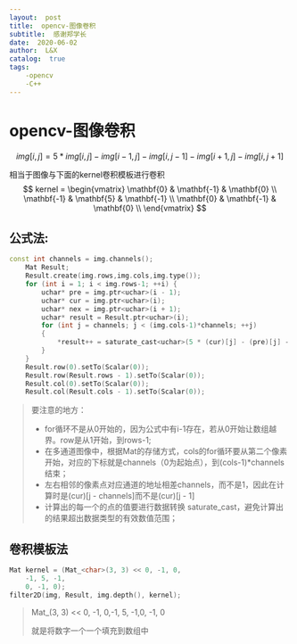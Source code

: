 ```yaml
---
layout:  post
title:  opencv-图像卷积
subtitle:  感谢郑学长
date:  2020-06-02
author:  L&X
catalog:  true
tags:
    -opencv
    -C++
---
```


# opencv-图像卷积

$$
img[i,j] = 5*img[i,j] - img[i-1,j] - img[i,j-1] - img[i+1,j] - img[i,j+1]
$$

相当于图像与下面的kernel卷积模板进行卷积
$$
kernel =  \begin{vmatrix}
\mathbf{0} & \mathbf{-1} & \mathbf{0} \\
\mathbf{-1} &  \mathbf{5} & \mathbf{-1} \\
\mathbf{0} &  \mathbf{-1} & \mathbf{0} \\
\end{vmatrix}
$$

## 公式法:

```c++
const int channels = img.channels();
	Mat Result;
	Result.create(img.rows,img.cols,img.type());
	for (int i = 1; i < img.rows-1; ++i) {
		uchar* pre = img.ptr<uchar>(i - 1);
		uchar* cur = img.ptr<uchar>(i);
		uchar* nex = img.ptr<uchar>(i + 1);
		uchar* result = Result.ptr<uchar>(i);
		for (int j = channels; j < (img.cols-1)*channels; ++j)
		{
			*result++ = saturate_cast<uchar>(5 * (cur)[j] - (pre)[j] -  (nex)[j] - (cur)[j - channels] - (cur)[j + channels]);
		}
	}
	Result.row(0).setTo(Scalar(0));
	Result.row(Result.rows - 1).setTo(Scalar(0));
	Result.col(0).setTo(Scalar(0));
	Result.col(Result.cols - 1).setTo(Scalar(0));
```

> 要注意的地方：
>
> * for循环不是从0开始的，因为公式中有i-1存在，若从0开始让数组越界。row是从1开始，到rows-1;
> * 在多通道图像中，根据Mat的存储方式，cols的for循环要从第二个像素开始，对应的下标就是channels（0为起始点），到(cols-1)*channels结束；
> * 左右相邻的像素点对应通道的地址相差channels，而不是1，因此在计算时是(cur)[j - channels]而不是(cur)[j - 1]
> * 计算出的每一个的点的值要进行数据转换 saturate_cast，避免计算出的结果超出数据类型的有效数值范围；

## 卷积模板法

```c++
Mat kernel = (Mat_<char>(3, 3) << 0, -1, 0,
	-1, 5, -1,
	0, -1, 0);
filter2D(img, Result, img.depth(), kernel);
```
> Mat_<char>(3, 3) << 0, -1, 0,-1, 5, -1,0, -1, 0
>
> 就是将数字一个一个填充到数组中

